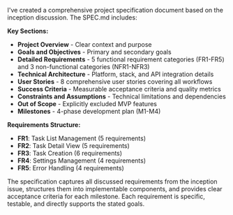 I've created a comprehensive project specification document based on the inception discussion. The SPEC.md includes:

**Key Sections:**
- **Project Overview** - Clear context and purpose
- **Goals and Objectives** - Primary and secondary goals
- **Detailed Requirements** - 5 functional requirement categories (FR1-FR5) and 3 non-functional categories (NFR1-NFR3)
- **Technical Architecture** - Platform, stack, and API integration details
- **User Stories** - 8 comprehensive user stories covering all workflows
- **Success Criteria** - Measurable acceptance criteria and quality metrics
- **Constraints and Assumptions** - Technical limitations and dependencies
- **Out of Scope** - Explicitly excluded MVP features
- **Milestones** - 4-phase development plan (M1-M4)

**Requirements Structure:**
- **FR1**: Task List Management (5 requirements)
- **FR2**: Task Detail View (5 requirements) 
- **FR3**: Task Creation (6 requirements)
- **FR4**: Settings Management (4 requirements)
- **FR5**: Error Handling (4 requirements)

The specification captures all discussed requirements from the inception issue, structures them into implementable components, and provides clear acceptance criteria for each milestone. Each requirement is specific, testable, and directly supports the stated goals.

